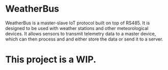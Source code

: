 # WeatherBus
WeatherBus is a master-slave IoT protocol built on top of RS485. It is designed to be used with weather stations and other meteorological devices. It allows sensors to transmit telemetry data to a master device, which can then process and and either store the data or send it to a server.

# This project is a WIP.